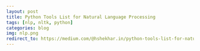 ```yaml
---
layout: post
title: Python Tools List for Natural Language Processing
tags: [nlp, nltk, python]
categories: blog
img: nlp.png
redirect_to: https://medium.com/@hshekhar.in/python-tools-list-for-natural-language-processing-nlp-6c8109591b7c
---
```

